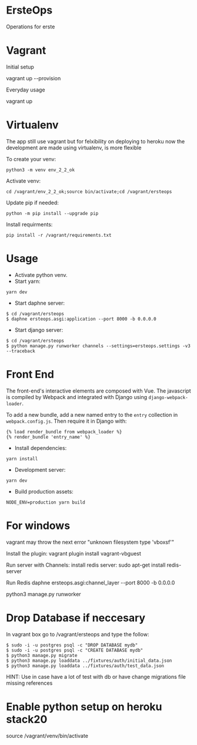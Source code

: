 # ErsteOps
Operations for erste

# Vagrant

Initial setup

vagrant up --provision

Everyday usage

vagrant up


# Virtualenv

The app still use vagrant but for felxibility on deploying to heroku now the development are made using virtualenv, is more flexible

To create your venv:

`python3 -m venv env_2_2_ok`

Activate venv:

`cd /vagrant/env_2_2_ok;source bin/activate;cd /vagrant/ersteops`

Update pip if needed:

`python -m pip install --upgrade pip`

Install requirments:

`pip install -r /vagrant/requirements.txt`


# Usage 

- Activate python venv.
- Start yarn:

`yarn dev`

- Start daphne server:

```
$ cd /vagrant/ersteops
$ daphne ersteops.asgi:application --port 8000 -b 0.0.0.0
```

- Start django server:

```
$ cd /vagrant/ersteops
$ python manage.py runworker channels --settings=ersteops.settings -v3 --traceback
```

# Front End

The front-end's interactive elements are composed with Vue. The javascript is compiled by Webpack and integrated with Django using `django-webpack-loader`.

To add a new bundle, add a new named entry to the `entry` collection in `webpack.config.js`. Then require it in Django with:

```
{% load render_bundle from webpack_loader %}
{% render_bundle 'entry_name' %}
```

- Install dependencies:

`yarn install`

- Development server:

`yarn dev`

- Build production assets:

`NODE_ENV=production yarn build`

# For windows
vagrant may throw the next error "unknown filesystem type 'vboxsf'"

Install the plugin:
vagrant plugin install vagrant-vbguest

Run server with Channels:
install redis server:
sudo apt-get install redis-server

Run Redis
daphne ersteops.asgi:channel_layer --port 8000 -b 0.0.0.0

python3 manage.py runworker

# Drop Database if neccesary
In vagrant box go to /vagrant/ersteops and type the follow:

```
$ sudo -i -u postgres psql -c "DROP DATABASE mydb"
$ sudo -i -u postgres psql -c "CREATE DATABASE mydb"
$ python3 manage.py migrate
$ python3 manage.py loaddata ../fixtures/auth/initial_data.json
$ python3 manage.py loaddata ../fixtures/auth/test_data.json

```

HINT: Use in case have a lot of test with db or have change migrations file missing references


# Enable python setup on heroku stack20
source /vagrant/venv/bin/activate